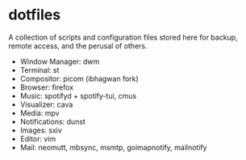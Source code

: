 # dotfiles
A collection of scripts and configuration files stored here for backup, remote access, and the perusal of others.

* Window Manager: dwm
* Terminal: st
* Compositor: picom (ibhagwan fork)
* Browser: firefox
* Music: spotifyd + spotify-tui, cmus
* Visualizer: cava
* Media: mpv
* Notifications: dunst
* Images: sxiv
* Editor: vim
* Mail: neomutt, mbsync, msmtp, goimapnotify, mailnotify
